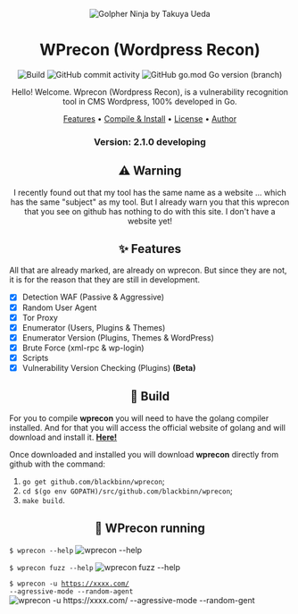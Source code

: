 <p align="center" ><img alt="Golpher Ninja by Takuya Ueda" src="https://raw.githubusercontent.com/tenntenn/gopher-stickers/master/png/ninja.png"></p>

<h1 align="center">WPrecon (Wordpress Recon)</h1>
<p align="center">
  <img alt="Build" src="https://github.com/blackbinn/wprecon/workflows/build/badge.svg">
  <img alt="GitHub commit activity" src="https://img.shields.io/github/commit-activity/m/blackbinn/wprecon">
  <img alt="GitHub go.mod Go version (branch)" src="https://img.shields.io/github/go-mod/go-version/blackbinn/wprecon/master?label=Go&logo=go">

  <p align="center">
    Hello! Welcome. Wprecon (Wordpress Recon), is a vulnerability recognition tool in CMS Wordpress, 100% developed in Go.
  </p>
</p> 

<p align="center">
  <a href="#features">Features</a> •
  <a href="https://github.com/blackbinn/wprecon/wiki/Compile-and-Install">Compile & Install</a> •
  <a href="https://github.com/blackbinn/wprecon/blob/master/LICENSE">License</a> • 
  <a href="https://github.com/blackbinn">Author</a>
</p>

<h3><p align="center">Version: 2.1.0 developing</p></h3>
<h2 align="center">⚠️ Warning</h2>
<p align="center">
I recently found out that my tool has the same name as a website ... which has the same "subject" as my tool.
But I already warn you that this wprecon that you see on github has nothing to do with this site.
I don't have a website yet!
</p>
 
<h2 align="center">✨ Features</h2>

All that are already marked, are already on wprecon.
But since they are not, it is for the reason that they are still in development.

- [x] Detection WAF (Passive & Aggressive)
- [x] Random User Agent
- [x] Tor Proxy
- [x] Enumerator (Users, Plugins & Themes)
- [x] Enumerator Version (Plugins, Themes & WordPress)
- [x] Brute Force (xml-rpc & wp-login)
- [x] Scripts
- [x] Vulnerability Version Checking (Plugins) **(Beta)**

<h2 align="center">🔨 Build</h2>

For you to compile **wprecon** you will need to have the golang compiler installed.
And for that you will access the official website of golang and will download and install it. [**Here!**](https://golang.org/dl/)

Once downloaded and installed you will download **wprecon** directly from github with the command:

1. `go get github.com/blackbinn/wprecon`;
2. `cd $(go env GOPATH)/src/github.com/blackbinn/wprecon`;
3. `make build`.

<p align="center" >
  <h2 align="center">🚀 WPrecon running</h2>
  
  <code>$ wprecon --help</code>
  <img alt="wprecon --help" src="https://i.imgur.com/KpuDUy5.png">
  
  <code>$ wprecon fuzz --help</code>
  <img alt="wprecon fuzz --help" src="https://i.imgur.com/UCo3Odu.png">
 
  <code>$ wprecon -u https://xxxx.com/ --agressive-mode --random-agent</code>
  <img alt="wprecon -u https://xxxx.com/ --agressive-mode --random-gent" src="https://i.imgur.com/7pJv2uY.png">
</p>
